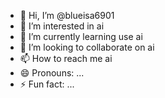 - 👋 Hi, I’m @blueisa6901
- 👀 I’m interested in ai
- 🌱 I’m currently learning use ai
- 💞️ I’m looking to collaborate on ai
- 📫 How to reach me ai
- 😄 Pronouns: ...
- ⚡ Fun fact: ...

<!---
blueisa6901/blueisa6901 is a ✨ special ✨ repository because its `README.md` (this file) appears on your GitHub profile.
You can click the Preview link to take a look at your changes.
--->
